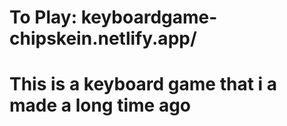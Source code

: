 
<h1>To Play: keyboardgame-chipskein.netlify.app/ <h1>
 <p>This is a keyboard game that i a made a long time ago</p>
